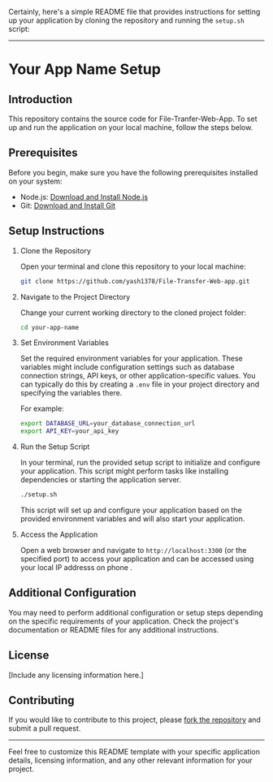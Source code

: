 Certainly, here's a simple README file that provides instructions for setting up your application by cloning the repository and running the `setup.sh` script:

---

# Your App Name Setup

## Introduction

This repository contains the source code for File-Tranfer-Web-App. To set up and run the application on your local machine, follow the steps below.

## Prerequisites

Before you begin, make sure you have the following prerequisites installed on your system:

- Node.js: [Download and Install Node.js](https://nodejs.org/)
- Git: [Download and Install Git](https://git-scm.com/)

## Setup Instructions

1. Clone the Repository

   Open your terminal and clone this repository to your local machine:

   ```bash
   git clone https://github.com/yash1378/File-Transfer-Web-app.git
   ```



2. Navigate to the Project Directory

   Change your current working directory to the cloned project folder:

   ```bash
   cd your-app-name
   ```

3. Set Environment Variables

   Set the required environment variables for your application. These variables might include configuration settings such as database connection strings, API keys, or other application-specific values. You can typically do this by creating a `.env` file in your project directory and specifying the variables there.

   For example:

   ```bash
   export DATABASE_URL=your_database_connection_url
   export API_KEY=your_api_key
   ```

4. Run the Setup Script

   In your terminal, run the provided setup script to initialize and configure your application. This script might perform tasks like installing dependencies or starting the application server.

   ```bash
   ./setup.sh
   ```

   This script will set up and configure your application based on the provided environment variables and will also start your application.



5. Access the Application

   Open a web browser and navigate to `http://localhost:3300` (or the specified port) to access your application and can be accessed using your local IP addresss      on phone .

## Additional Configuration

You may need to perform additional configuration or setup steps depending on the specific requirements of your application. Check the project's documentation or README files for any additional instructions.

## License

[Include any licensing information here.]

## Contributing

If you would like to contribute to this project, please [fork the repository](https://github.com/yourusername/your-app-name/fork) and submit a pull request.

---

Feel free to customize this README template with your specific application details, licensing information, and any other relevant information for your project.
